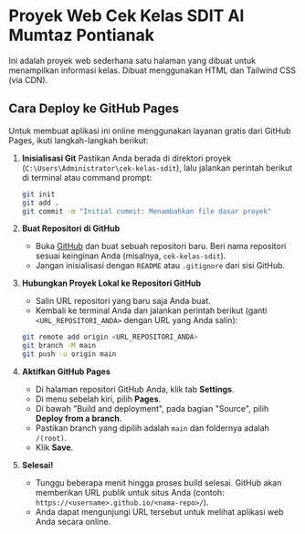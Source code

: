 # Proyek Web Cek Kelas SDIT Al Mumtaz Pontianak

Ini adalah proyek web sederhana satu halaman yang dibuat untuk menampilkan informasi kelas. Dibuat menggunakan HTML dan Tailwind CSS (via CDN).

## Cara Deploy ke GitHub Pages

Untuk membuat aplikasi ini online menggunakan layanan gratis dari GitHub Pages, ikuti langkah-langkah berikut:

1.  **Inisialisasi Git**
    Pastikan Anda berada di direktori proyek (`C:\Users\Administrator\cek-kelas-sdit`), lalu jalankan perintah berikut di terminal atau command prompt:
    ```bash
    git init
    git add .
    git commit -m "Initial commit: Menambahkan file dasar proyek"
    ```

2.  **Buat Repositori di GitHub**
    - Buka [GitHub](https://github.com) dan buat sebuah repositori baru. Beri nama repositori sesuai keinginan Anda (misalnya, `cek-kelas-sdit`).
    - Jangan inisialisasi dengan `README` atau `.gitignore` dari sisi GitHub.

3.  **Hubungkan Proyek Lokal ke Repositori GitHub**
    - Salin URL repositori yang baru saja Anda buat.
    - Kembali ke terminal Anda dan jalankan perintah berikut (ganti `<URL_REPOSITORI_ANDA>` dengan URL yang Anda salin):
    ```bash
    git remote add origin <URL_REPOSITORI_ANDA>
    git branch -M main
    git push -u origin main
    ```

4.  **Aktifkan GitHub Pages**
    - Di halaman repositori GitHub Anda, klik tab **Settings**.
    - Di menu sebelah kiri, pilih **Pages**.
    - Di bawah "Build and deployment", pada bagian "Source", pilih **Deploy from a branch**.
    - Pastikan branch yang dipilih adalah `main` dan foldernya adalah `/(root)`.
    - Klik **Save**.

5.  **Selesai!**
    - Tunggu beberapa menit hingga proses build selesai. GitHub akan memberikan URL publik untuk situs Anda (contoh: `https://<username>.github.io/<nama-repo>/`).
    - Anda dapat mengunjungi URL tersebut untuk melihat aplikasi web Anda secara online.

